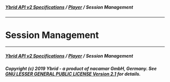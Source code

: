 ##### [**Ybrid API v2 Specifications**](../../) / [**Player**](../) / Session Management
---

# Session Management


---
##### [**Ybrid API v2 Specifications**](../../) / [**Player**](../) / Session Management
##### Copyright (c) 2019 Ybrid - a product of nacamar GmbH, Germany. See [GNU LESSER GENERAL PUBLIC LICENSE Version 2.1](/LICENSE) for details.
